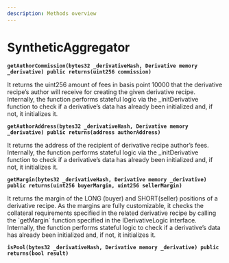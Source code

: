 ```yaml
---
description: Methods overview
---
```


# SyntheticAggregator

**`getAuthorCommission(bytes32 _derivativeHash, Derivative memory _derivative) public returns(uint256 commission)`**

It returns the uint256 amount of fees in basis point 10000 that the derivative recipe’s author will receive for creating the given derivative recipe. Internally, the function performs stateful logic via the \_initDerivative function to check if a derivative’s data has already been initialized and, if not, it initializes it.

**`getAuthorAddress(bytes32 _derivativeHash, Derivative memory _derivative) public returns(address authorAddress)`**

It returns the address of the recipient of derivative recipe author’s fees. Internally, the function performs stateful logic via the \_initDerivative function to check if a derivative’s data has already been initialized and, if not, it initializes it.

**`getMargin(bytes32 _derivativeHash, Derivative memory _derivative) public returns(uint256 buyerMargin, uint256 sellerMargin)`**

It returns the margin of the LONG (buyer) and SHORT(seller) positions of a derivative recipe. As the margins are fully customizable, it checks the collateral requirements specified in the related derivative recipe by calling the \`getMargin\` function specified in the IDerivativeLogic interface. Internally, the function performs stateful logic to check if a derivative’s data has already been initialized and, if not, it initializes it.

**`isPool(bytes32 _derivativeHash, Derivative memory _derivative) public returns(bool result)`**
